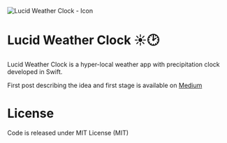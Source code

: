![Lucid Weather Clock - Icon](https://raw.githubusercontent.com/wrutkowski/Lucid-Weather-Clock/master/Assets/LWC-icon-rounded.png)

# Lucid Weather Clock ☀️🕑

Lucid Weather Clock is a hyper-local weather app with precipitation clock developed in Swift.

First post describing the idea and first stage is available on [Medium](https://medium.com/@wrutkowski/lucid-weather-clock-954f6ce8bd0e)

# License

Code is released under MIT License (MIT)
